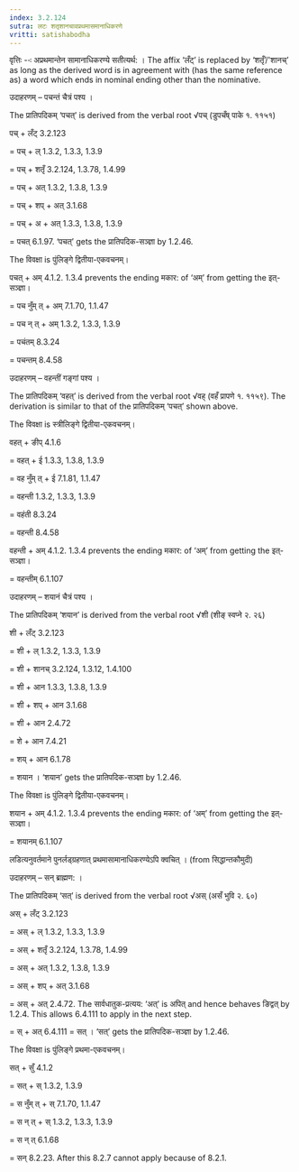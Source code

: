 ```yaml
---
index: 3.2.124
sutra: लटः शतृशानचावप्रथमासमानाधिकरणे
vritti: satishabodha
---
```






वृत्तिः --ः अप्रथमान्‍तेन सामानाधिकरण्ये सतीत्यर्थ: । The affix ‘लँट्’ is replaced by ‘शतृँ’/'शानच्’ as long as the derived word is in agreement with (has the same reference as) a word which ends in nominal ending other than the nominative.


उदाहरणम् – पचन्‍तं चैत्रं पश्‍य ।


The प्रातिपदिकम् ‘पचत्’ is derived from the verbal root √पच् (डुपचँष् पाके १. ११५१)

पच् + लँट् 3.2.123

= पच् + ल् 1.3.2, 1.3.3, 1.3.9

= पच् + शतृँ 3.2.124, 1.3.78, 1.4.99

= पच् + अत् 1.3.2, 1.3.8, 1.3.9

= पच् + शप् + अत् 3.1.68

= पच् + अ + अत् 1.3.3, 1.3.8, 1.3.9

= पचत् 6.1.97. ‘पचत्’ gets the प्रातिपदिक-सञ्ज्ञा by 1.2.46.


The विवक्षा is पुंलिङ्गे द्वितीया-एकवचनम्।

पचत् + अम् 4.1.2. 1.3.4 prevents the ending मकार: of ‘अम्’ from getting the इत्-सञ्ज्ञा।

= पच नुँम् त् + अम् 7.1.70, 1.1.47

= पच न् त् + अम् 1.3.2, 1.3.3, 1.3.9

= पचंतम् 8.3.24

= पचन्तम् 8.4.58


उदाहरणम् – वहन्तीं गङ्गां पश्‍य ।


The प्रातिपदिकम् ‘वहत्’ is derived from the verbal root √वह् (वहँ प्रापणे १. ११५९). The derivation is similar to that of the प्रातिपदिकम् ‘पचत्’ shown above.


The विवक्षा is स्त्रीलिङ्गे द्वितीया-एकवचनम्।

वहत् + ङीप् 4.1.6

= वहत् + ई 1.3.3, 1.3.8, 1.3.9

= वह नुँम् त् + ई 7.1.81, 1.1.47

= वहन्ती 1.3.2, 1.3.3, 1.3.9

= वहंती 8.3.24

= वहन्ती 8.4.58

वहन्ती + अम् 4.1.2. 1.3.4 prevents the ending मकार: of ‘अम्’ from getting the इत्-सञ्ज्ञा।

= वहन्तीम् 6.1.107


उदाहरणम् – शयानं चैत्रं पश्‍य ।


The प्रातिपदिकम् ‘शयान’ is derived from the verbal root √शी (शीङ् स्वप्ने २. २६)

शी + लँट् 3.2.123

= शी + ल् 1.3.2, 1.3.3, 1.3.9

= शी + शानच् 3.2.124, 1.3.12, 1.4.100

= शी + आन 1.3.3, 1.3.8, 1.3.9

= शी + शप् + आन 3.1.68

= शी + आन 2.4.72

= शे + आन 7.4.21

= शय् + आन 6.1.78

= शयान । ‘शयान’ gets the प्रातिपदिक-सञ्ज्ञा by 1.2.46.


The विवक्षा is पुंलिङ्गे द्वितीया-एकवचनम्।

शयान + अम् 4.1.2. 1.3.4 prevents the ending मकार: of ‘अम्’ from getting the इत्-सञ्ज्ञा।

= शयानम् 6.1.107


लडित्‍यनुवर्तमाने पुनर्लड्ग्रहणात् प्रथमासामानाधिकरण्‍येऽपि क्‍वचित् । (from सिद्धान्तकौमुदी)


उदाहरणम् – सन् ब्राह्मण: ।


The प्रातिपदिकम् ‘सत्’ is derived from the verbal root √अस् (असँ भुवि २. ६०)

अस् + लँट् 3.2.123

= अस् + ल् 1.3.2, 1.3.3, 1.3.9

= अस् + शतृँ 3.2.124, 1.3.78, 1.4.99

= अस् + अत् 1.3.2, 1.3.8, 1.3.9

= अस् + शप् + अत् 3.1.68

= अस् + अत् 2.4.72. The सार्वधातुक-प्रत्यय: ‘अत्’ is अपित् and hence behaves ङिद्वत् by 1.2.4. This allows 6.4.111 to apply in the next step.

= स् + अत् 6.4.111 = सत् । ‘सत्’ gets the प्रातिपदिक-सञ्ज्ञा by 1.2.46.


The विवक्षा is पुंलिङ्गे प्रथमा-एकवचनम्।

सत् + सुँ 4.1.2

= सत् + स् 1.3.2, 1.3.9

= स नुँम् त् + स् 7.1.70, 1.1.47

= स न् त् + स् 1.3.2, 1.3.3, 1.3.9

= स न् त् 6.1.68

= सन् 8.2.23. After this 8.2.7 cannot apply because of 8.2.1.

